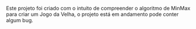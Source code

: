 Este projeto foi criado com o intuito de compreender o algoritmo de MinMax para criar um Jogo da Velha, o projeto está em andamento pode conter algum bug.
